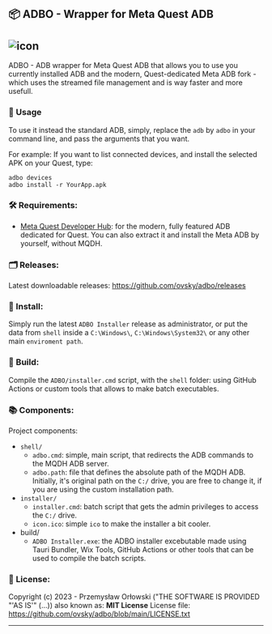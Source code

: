 
## 📦 ADBO - Wrapper for Meta Quest ADB

![icon](https://i.ibb.co/86Z6ggX/repo-icon.png)
---
ADBO - ADB wrapper for Meta Quest ADB that allows you to use you currently installed ADB and the modern, Quest-dedicated Meta ADB fork - which uses the streamed file management and is way faster and more usefull. 

### 📖 Usage
To use it instead the standard ADB, simply, replace the `adb` by `adbo` in your command line, and pass the arguments that you want.

For example:
If you want to list connected devices, and install the selected APK on your Quest, type:
```batch
adbo devices
adbo install -r YourApp.apk
```


### 🛠️ Requirements:
- [Meta Quest Developer Hub](https://developer.oculus.com/downloads/package/oculus-developer-hub-win/): for the modern, fully featured ADB dedicated for Quest. 
You can also extract it and install the Meta ADB by yourself, without MQDH. 


### 🗂️ Releases:
Latest downloadable releases: 
https://github.com/ovsky/adbo/releases

### 📘 Install:
Simply run the latest `ADBO Installer` release as administrator, or put the data from `shell` inside a `C:\Windows\`, `C:\Windows\System32\` or any other main `enviroment path`.

### 📗 Build:

Compile the `ADBO/installer.cmd` script, with the `shell` folder: using GitHub Actions or custom tools that allows to make batch executables.

### 📚 Components:
Project components:
- `shell/`
	- `adbo.cmd`: simple, main script, that redirects the ADB commands to the MQDH ADB server.
	- `adbo.path`: file that defines the absolute path of the MQDH ADB. Initially, it's original path on the `C:/` drive, you are free to change it, if you are using the custom installation path.
- `installer/`
	- `installer.cmd`:  batch script that gets the admin privileges to access the `C:/` drive.
	-  `icon.ico`: simple `ico` to make the installer a bit cooler.
- build/
	- `ADBO Installer.exe`: the ADBO installer excebutable made using Tauri Bundler, Wix Tools, GitHub Actions or other tools that can be used to compile the batch scripts.

### 📝 License:

Copyright (c) 2023 - Przemysław Orłowski
("THE SOFTWARE IS PROVIDED "'AS IS'" (...))
also known as:
**MIT License** 
License file: https://github.com/ovsky/adbo/blob/main/LICENSE.txt

---